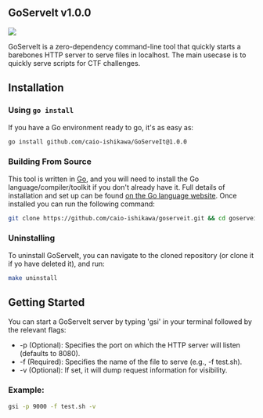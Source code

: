 GoServeIt v1.0.0
----------------
<img src="https://i.imgur.com/L5sXufv.png">

GoServeIt is a zero-dependency command-line tool that quickly starts a barebones HTTP server to serve files in localhost. The main usecase is to quickly serve scripts for CTF challenges. 

Installation
---------------
### Using ```go install```
If you have a Go environment ready to go, it's as easy as:

```sh
go install github.com/caio-ishikawa/GoServeIt@1.0.0
```

### Building From Source
This tool is written in [Go](https://golang.org/), and you will need to install the Go language/compiler/toolkit if you don't already have it. Full details of installation and set up can be found [on the Go language website](https://golang.org/doc/install). Once installed you can run the following command:

```sh
git clone https://github.com/caio-ishikawa/goserveit.git && cd goserveit && make build
```

### Uninstalling
To uninstall GoServeIt, you can navigate to the cloned repository (or clone it if yo have deleted it), and run:

```sh
make uninstall
```

Getting Started
---------------
You can start a GoServeIt server by typing 'gsi' in your terminal followed by the relevant flags:
- -p (Optional): Specifies the port on which the HTTP server will listen (defaults to 8080).
- -f (Required): Specifies the name of the file to serve (e.g., -f test.sh).
- -v (Optional): If set, it will dump request information for visibility.

### Example:
```sh
gsi -p 9000 -f test.sh -v
```

